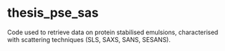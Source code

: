 # thesis_pse_sas
Code used to retrieve data on protein stabilised emulsions, characterised with scattering techniques (SLS, SAXS, SANS, SESANS).

